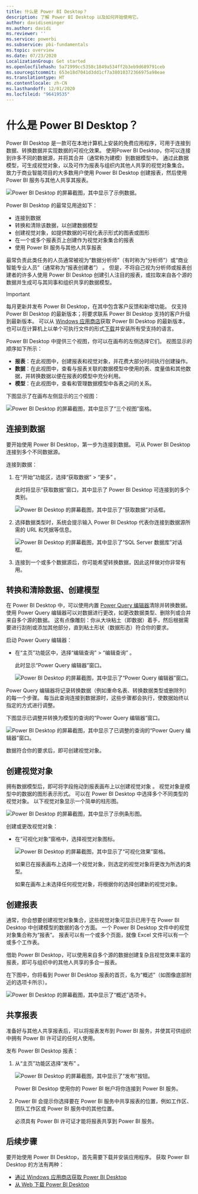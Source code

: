 ```yaml
---
title: 什么是 Power BI Desktop？
description: 了解 Power BI Desktop 以及如何开始使用它。
author: davidiseminger
ms.author: davidi
ms.reviewer: ''
ms.service: powerbi
ms.subservice: pbi-fundamentals
ms.topic: overview
ms.date: 07/23/2020
LocalizationGroup: Get started
ms.openlocfilehash: 5a71999cc5358c1849a534ff2b3eb9d689791ceb
ms.sourcegitcommit: 653e18d7041d3dd1cf7a38010372366975a98eae
ms.translationtype: HT
ms.contentlocale: zh-CN
ms.lasthandoff: 12/01/2020
ms.locfileid: "96419535"
---
```

# <a name="what-is-power-bi-desktop"></a>什么是 Power BI Desktop？

Power BI Desktop 是一款可在本地计算机上安装的免费应用程序，可用于连接到数据、转换数据并实现数据的可视化效果。 使用Power BI Desktop，你可以连接到许多不同的数据源，并将其合并（通常称为建模）到数据模型中。 通过此数据模型，可生成视觉对象，以及可作为报表与组织内其他人共享的视觉对象集合。 致力于商业智能项目的大多数用户使用 Power BI Desktop 创建报表，然后使用 Power BI 服务与其他人共享其报表。

![Power BI Desktop 的屏幕截图，其中显示了示例数据。](media/desktop-what-is-desktop/what-is-desktop_01.png)

Power BI Desktop 的最常见用途如下：

* 连接到数据
* 转换和清除该数据，以创建数据模型
* 创建视觉对象，如提供数据的可视化表示形式的图表或图形
* 在一个或多个报表页上创建作为视觉对象集合的报表
* 使用 Power BI 服务与其他人共享报表

最常负责此类任务的人员通常被视为“数据分析师”（有时称为“分析师”）或“商业智能专业人员”（通常称为“报表创建者”）  。 但是，不将自己视为分析师或报表创建者的许多人使用 Power BI Desktop 创建引人注目的报表，或拉取来自各个源的数据并生成可与其同事和组织共享的数据模型。


> [!IMPORTANT]
> 每月更新并发布 Power BI Desktop，在其中包含客户反馈和新增功能。 仅支持 Power BI Desktop 的最新版本；将要求联系 Power BI Desktop 支持的客户升级到最新版本。 可以从 [Windows 应用商店](https://aka.ms/pbidesktopstore)获取 Power BI Desktop 的最新版本，也可以在计算机上以单个可执行文件的形式[下载](https://www.microsoft.com/download/details.aspx?id=58494)并安装所有受支持的语言。


Power BI Desktop 中提供三个视图，你可以在画布的左侧选择它们。 视图显示的顺序如下所示：
* **报表**：在此视图中，创建报表和视觉对象，并花费大部分时间执行创建操作。
* **数据**：在此视图中，查看与报表关联的数据模型中使用的表、度量值和其他数据，并转换数据以便在报表的模型中充分利用。
* **模型**：在此视图中，查看和管理数据模型中各表之间的关系。

下图显示了在画布左侧显示的三个视图：

![Power BI Desktop 的屏幕截图，其中显示了“三个视图”窗格。](media/desktop-what-is-desktop/what-is-desktop-07.png)
 

## <a name="connect-to-data"></a>连接到数据
要开始使用 Power BI Desktop，第一步为连接到数据。 可从 Power BI Desktop 连接到多个不同数据源。 

连接到数据：

1. 在“开始”功能区，选择“获取数据” > “更多”  。 

   此时将显示“获取数据”窗口，其中显示了 Power BI Desktop 可连接到的多个类别。

   ![Power BI Desktop 的屏幕截图，其中显示了“获取数据”对话框。](media/desktop-what-is-desktop/what-is-desktop_02.png)

2. 选择数据类型时，系统会提示输入 Power BI Desktop 代表你连接到数据源所需的 URL 和凭据等信息。

   ![Power BI Desktop 的屏幕截图，其中显示了“SQL Server 数据库”对话框。](media/desktop-what-is-desktop/what-is-desktop_03.png)

3. 连接到一个或多个数据源后，你可能希望转换数据，因此这样做对你非常有用。

## <a name="transform-and-clean-data-create-a-model"></a>转换和清除数据、创建模型

在 Power BI Desktop 中，可以使用内置 [Power Query 编辑器](../transform-model/desktop-query-overview.md)清除并转换数据。 使用 Power Query 编辑器可以对数据进行更改，如更改数据类型、删除列或合并来自多个源的数据。 这有点像雕刻：你从大块粘土（即数据）着手，然后根据需要进行刮削或添加其他部分，直到粘土形状（数据形态）符合你的要求。 

启动 Power Query 编辑器：

- 在“主页”功能区中，选择“编辑查询” > “编辑查询”  。

   此时显示“Power Query 编辑器”窗口。

   ![Power BI Desktop 的屏幕截图，其中显示了“Power Query 编辑器”窗口。](media/desktop-getting-started/designer_gsg_editquery.png)

Power Query 编辑器将记录转换数据（例如重命名表、转换数据类型或删除列）的每一个步骤。 每当此查询连接到数据源时，这些步骤都会执行，使数据始终以指定的方式进行调整。

下图显示已调整并转换为模型的查询的“Power Query 编辑器”窗口。

 ![Power BI Desktop 的屏幕截图，其中显示了已调整的查询的“Power Query 编辑器”窗口。](media/desktop-getting-started/shapecombine_querysettingsfinished.png)

数据符合你的要求后，即可创建视觉对象。 

## <a name="create-visuals"></a>创建视觉对象 

拥有数据模型后，即可将字段拖动到报表画布上以创建视觉对象 。 视觉对象是模型中的数据的图形表示形式。 可以在 Power BI Desktop 中选择多个不同类型的视觉对象。 以下视觉对象显示一个简单的柱形图。 

![Power BI Desktop 的屏幕截图，其中显示了示例条形图。](media/desktop-what-is-desktop/what-is-desktop_04.png)

创建或更改视觉对象： 

- 在“可视化对象”窗格中，选择视觉对象图标。 

   ![Power BI Desktop 的屏幕截图，其中显示了“可视化效果”窗格。](media/desktop-what-is-desktop/what-is-desktop_05.png)

   如果已在报表画布上选择一个视觉对象，则选定的视觉对象将更改为所选的类型。 

   如果在画布上未选择任何视觉对象，将根据你的选择创建新的视觉对象。


## <a name="create-reports"></a>创建报表

通常，你会想要创建视觉对象集合，这些视觉对象可显示已用于在 Power BI Desktop 中创建模型的数据的各个方面。 一个 Power BI Desktop 文件中的视觉对象集合称为“报表”。 报表可以有一个或多个页面，就像 Excel 文件可以有一个或多个工作表。

借助 Power BI Desktop，可以使用来自多个源的数据创建复杂且视觉效果丰富的报表，即可与组织中的其他人共享的多合一报表。

在下图中，你将看到 Power BI Desktop 报表的首页，名为“概述”（如图像底部附近的选项卡所示）。 

![Power BI Desktop 的屏幕截图，其中显示了“概述”选项卡。](media/desktop-what-is-desktop/what-is-desktop_01.png)

## <a name="share-reports"></a>共享报表

准备好与其他人共享报表后，可以将报表发布到 Power BI 服务，并使其可供组织中拥有 Power BI 许可证的任何人使用。 

发布 Power BI Desktop 报表： 

1. 从“主页”功能区选择“发布” 。

   ![Power BI Desktop 的屏幕截图，其中显示了“发布”按钮。](media/desktop-what-is-desktop/what-is-desktop_06.png)

   Power BI Desktop 使用你的 Power BI 帐户将你连接到 Power BI 服务。 

2. Power BI 会提示你选择要在 Power BI 服务中共享报表的位置，例如工作区、团队工作区或 Power BI 服务中的其他位置。 

   必须具有 Power BI 许可证才能将报表共享到 Power BI 服务。


## <a name="next-steps"></a>后续步骤

要开始使用 Power BI Desktop，首先需要下载并安装应用程序。 获取 Power BI Desktop 的方法有两种：

* [通过 Windows 应用商店获取 Power BI Desktop](https://aka.ms/pbidesktopstore)
* [从 Web 下载 Power BI Desktop](https://www.microsoft.com/download/details.aspx?id=58494)